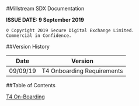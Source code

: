 #Millstream SDX Documentation

__ISSUE DATE: 9 September 2019__

```text
© Copyright 2019 Secure Digital Exchange Limited. 
Commercial in Confidence.
```

##Version History

Date|Version
----|-------
09/09/19 | T4 Onboarding Requirements


##Table of Contents

[T4 On-Boarding](t4/onboarding.md)